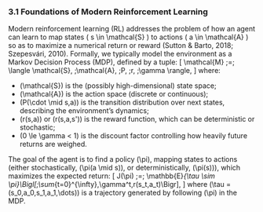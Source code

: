 ### 3.1 Foundations of Modern Reinforcement Learning

Modern reinforcement learning (RL) addresses the problem of how an agent can learn to map states \( s \in \mathcal{S} \) to actions \( a \in \mathcal{A} \) so as to maximize a numerical return or reward (Sutton & Barto, 2018; Szepesvári, 2010). Formally, we typically model the environment as a Markov Decision Process (MDP), defined by a tuple:
\[
\mathcal{M} \;=\; \langle \mathcal{S}, \;\mathcal{A}, \;P, \;r, \;\gamma \rangle,
\]
where:
- \(\mathcal{S}\) is the (possibly high-dimensional) state space;
- \(\mathcal{A}\) is the action space (discrete or continuous);
- \(P(\cdot \mid s,a)\) is the transition distribution over next states, describing the environment’s dynamics;
- \(r(s,a)\) or \(r(s,a,s')\) is the reward function, which can be deterministic or stochastic;
- \(0 \le \gamma < 1\) is the discount factor controlling how heavily future returns are weighed.

The goal of the agent is to find a policy \(\pi\), mapping states to actions (either stochastically, \(\pi(a \mid s)\), or deterministically, \(\pi(s)\)), which maximizes the expected return:
\[
J(\pi) \;=\; \mathbb{E}_{\tau \sim \pi}\Bigl[\;\sum_{t=0}^{\infty}\,\gamma^t\,r(s_t,a_t)\Bigr],
\]
where \(\tau = (s_0,a_0,s_1,a_1,\dots)\) is a trajectory generated by following \(\pi\) in the MDP.
